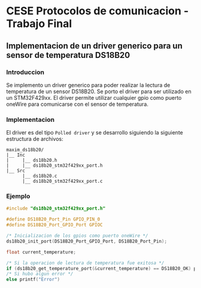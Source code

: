 # CESE Protocolos de comunicacion - Trabajo Final
## Implementacion de un driver generico para un sensor de temperatura DS18B20
### Introduccion
Se implemento un driver generico para poder realizar la lectura de temperatura de un sensor DS18B20. Se porto el driver para ser utilizado en un STM32F429xx. El driver permite utilizar cualquier gpio como puerto oneWire para comunicarse con el sensor de temperatura.
### Implementacion
El driver es del tipo `Polled driver` y se desarrollo siguiendo la siguiente estructura de archivos:
```
maxim_ds18b20/
|__ Inc
|     |__ ds18b20.h
|     |__ ds18b20_stm32f429xx_port.h
|__ Src
      |__ ds18b20.c
      |__ ds18b20_stm32f429xx_port.c
```
### Ejemplo
```c
#include "ds18b20_stm32f429xx_port.h"

#define DS18B20_Port_Pin GPIO_PIN_0
#define DS18B20_Port_GPIO_Port GPIOC

/* Inicializacion de los gpios como puerto oneWire */
ds18b20_init_port(DS18B20_Port_GPIO_Port, DS18B20_Port_Pin);

float current_temperature;

/* Si la operacion de lectura de temperatura fue exitosa */
if (ds18b20_get_temperature_port(&current_temperature) == DS18B20_OK) printf("%f", current_temperature);
/* Si hubo algun error */
else printf("Error")
```
